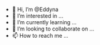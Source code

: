- 👋 Hi, I’m @Eddyna
- 👀 I’m interested in ...
- 🌱 I’m currently learning ...
- 💞️ I’m looking to collaborate on ...
- 📫 How to reach me ...

<!---
Eddyna/Eddyna is a ✨ special ✨ repository because its `README.md` (this file) appears on your GitHub profile.
You can click the Preview link to take a look at your changes.
--->
